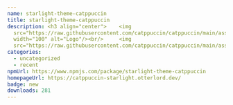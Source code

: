 ```yaml
---
name: starlight-theme-catppuccin
title: starlight-theme-catppuccin
description: <h3 align="center"> 	<img
  src="https://raw.githubusercontent.com/catppuccin/catppuccin/main/assets/logos/exports/1544x1544_circle.png"
  width="100" alt="Logo"/><br/> 	<img
  src="https://raw.githubusercontent.com/catppuccin/catppuccin/main/assets/misc/transp
categories:
  - uncategorized
  - recent
npmUrl: https://www.npmjs.com/package/starlight-theme-catppuccin
homepageUrl: https://catppuccin-starlight.otterlord.dev/
badge: new
downloads: 281
---
```

